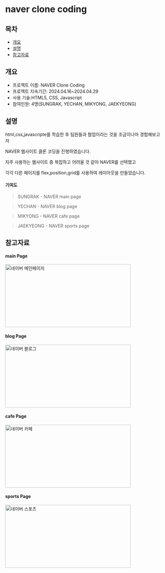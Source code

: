 # naver clone coding


## 목차
- [개요](#개요)
- [설명](#설명)
- [참고자료](#참고자료)


## 개요
- 프로젝트 이름: NAVER Clone Coding
- 프로젝트 지속기간: 2024.04.16~2024.04.29
- 사용 기술:HTML5, CSS, Javascript
- 참여인원: 4명(SUNGRAK, YECHAN, MIKYONG, JAEKYEONG)



## 설명
html,css,javascripte를 학습한 후 팀원들과 협업이라는 것을 조금이나마 경험해보고자 

NAVER 웹사이트 클론 코딩을 진행하였습니다.

자주 사용하는 웹사이트 중 복잡하고 어려울 것 같아 NAVER를 선택했고

각각 다른 페이지를 flex,position,grid를 사용하여 레이아웃을 만들었습니다.


#### 기여도
 >SUNGRAK - NAVER main page

 >YECHAN - NAVER blog page

 >MIKYONG - NAVER cafe page

 >JAEKYEONG - NAVER sports page



## 참고자료

#### main Page
<img width="400" height="200" alt="네이버 메인페이지" src="https://github.com/ckehf223/wepsite-teamrepo/assets/165243274/60e61c2a-a7dd-435e-a0a2-b58e682797b0">

#### blog Page
<img width="400" height="200" alt="네이버 블로그" src="https://github.com/ckehf223/wepsite-teamrepo/assets/165243274/9f1d9b10-dece-4f58-b09d-8cb06c8fdf07">

#### cafe Page
<img width="400" height="200" alt="네이버 카페" src="https://github.com/ckehf223/wepsite-teamrepo/assets/165243274/375dfd2a-8d85-4c21-be1a-cf8963fbf801">

#### sports Page
<img width="400" height="200" alt="네이버 스포츠" src="https://github.com/ckehf223/wepsite-teamrepo/assets/165243274/d5e50806-30f1-4b58-8076-07a3c1192521">


